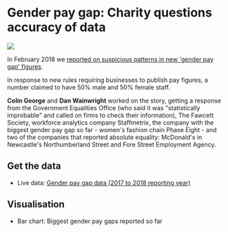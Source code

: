 # Gender pay gap: Charity questions accuracy of data

![](https://ichef.bbci.co.uk/news/624/cpsprodpb/CC59/production/_99831325_chart-paygapbiggest_birmingham-z73g0-nc.png)

In February 2018 we [reported on suspicious patterns in new 'gender pay gap' figures](http://www.bbc.co.uk/news/uk-england-42611365).

In response to new rules requiring businesses to publish pay figures, a number claimed to have 50% male and 50% female staff.

**Colin George** and **Dan Wainwright** worked on the story, getting a response from the Government Equalities Office (who said it was "statistically improbable" and called on firms to check their information), The Fawcett Society, workforce analytics company Staffmetrix, the company with the biggest gender pay gap so far - women's fashion chain Phase Eight - and two of the companies that reported absolute equality: McDonald's in Newcastle's Northumberland Street and Fore Street Employment Agency.

## Get the data

* Live data: [Gender pay gap data (2017 to 2018 reporting year)](https://gender-pay-gap.service.gov.uk/Viewing/search-results)

## Visualisation

* Bar chart: Biggest gender pay gaps reported so far





